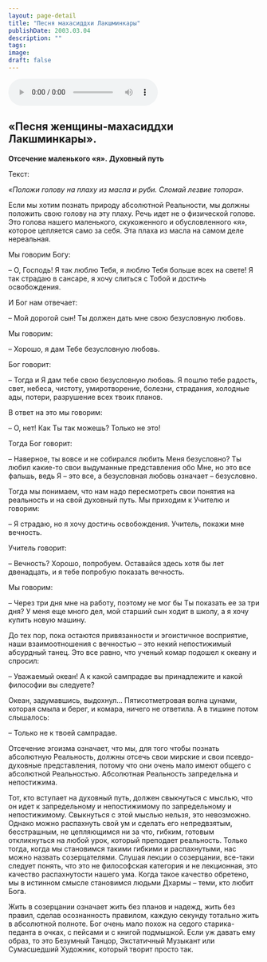```yaml
---
layout: page-detail
title: "Песня махасиддхи Лакшминкары"
publishDate: 2003.03.04
description: ""
tags:
image:
draft: false
---
```


<audio title="2003.03.04 - Песня махасиддхи Лакшминкары.mp3" src="/upload/iblock/ca3/ca38fec953c9784938abf0ef4bee6927.mp3" controls=""></audio>

## **«Песня женщины-махасиддхи Лакшминкары».**  
**Отсечение маленького «я».** **Духовный путь** 

  
 Текст:

_«Положи голову на плаху из масла и руби. Сломай лезвие топора»._ 

  
 Если мы хотим познать природу абсолютной Реальности, мы должны положить свою голову на эту плаху. Речь идет не о физической голове. Это голова нашего маленького, скукоженного и обусловленного «я», которое цепляется само за себя. Эта плаха из масла на самом деле нереальная.

 Мы говорим Богу:

 – О, Господь! Я так люблю Тебя, я люблю Тебя больше всех на свете! Я так страдаю в сансаре, я хочу слиться с Тобой и достичь освобождения.

 И Бог нам отвечает:

 – Мой дорогой сын! Ты должен дать мне свою безусловную любовь.

 Мы говорим:

 – Хорошо, я дам Тебе безусловную любовь.

 Бог говорит:

 – Тогда и Я дам тебе свою безусловную любовь. Я пошлю тебе радость, свет, небеса, чистоту, умиротворение, болезни, страдания, холодные ады, потери, разрушение всех твоих планов.

 В ответ на это мы говорим:

 – О, нет! Как Ты так можешь? Только не это!

 Тогда Бог говорит:

 – Наверное, ты вовсе и не собирался любить Меня безусловно? Ты любил какие-то свои выдуманные представления обо Мне, но это все фальшь, ведь Я – это все, а безусловная любовь означает – безусловно.

 Тогда мы понимаем, что нам надо пересмотреть свои понятия на реальность и на свой духовный путь. Мы приходим к Учителю и говорим:

 – Я страдаю, но я хочу достичь освобождения. Учитель, покажи мне вечность.

 Учитель говорит:

 – Вечность? Хорошо, попробуем. Оставайся здесь хотя бы лет двенадцать, и я тебе попробую показать вечность.

 Мы говорим:

 – Через три дня мне на работу, поэтому не мог бы Ты показать ее за три дня? У меня еще много дел, мой старший сын ходит в школу, а я хочу купить новую машину.

 До тех пор, пока остаются привязанности и эгоистичное восприятие, наши взаимоотношения с вечностью – это некий непостижимый абсурдный танец. Это все равно, что ученый комар подошел к океану и спросил:

 – Уважаемый океан! А к какой сампрадае вы принадлежите и какой философии вы следуете?

 Океан, задумавшись, выдохнул… Пятисотметровая волна цунами, которая смыла и берег, и комара, ничего не ответила. А в тишине потом слышалось:

 – Только не к твоей сампрадае.

 Отсечение эгоизма означает, что мы, для того чтобы познать абсолютную Реальность, должны отсечь свои мирские и свои псевдо-духовные представления, потому что они очень мало имеют общего с абсолютной Реальностью. Абсолютная Реальность запредельна и непостижима.

 Тот, кто вступает на духовный путь, должен свыкнуться с мыслью, что он идет к запредельному и непостижимому по запредельному и непостижимому. Свыкнуться с этой мыслью нельзя, это невозможно. Однако можно распахнуть свой ум и сделать его непредвзятым, бесстрашным, не цепляющимся ни за что, гибким, готовым откликнуться на любой урок, который преподает реальность. Только тогда, когда мы становимся такими гибкими и распахнутыми, нас можно назвать созерцателями. Слушая лекции о созерцании, все-таки следует понять, что это не философская категория и не лекционная, это качество распахнутости нашего ума. Когда такое качество обретено, мы в истинном смысле становимся людьми Дхармы – теми, кто любит Бога.

 Жить в созерцании означает жить без планов и надежд, жить без правил, сделав осознанность правилом, каждую секунду тотально жить в абсолютной полноте. Бог очень мало похож на седого старика-педанта в очках, с пейсами и с книгой подмышкой. Если уж давать ему образ, то это Безумный Танцор, Экстатичный Музыкант или Сумасшедший Художник, который творит просто так.
  
  
